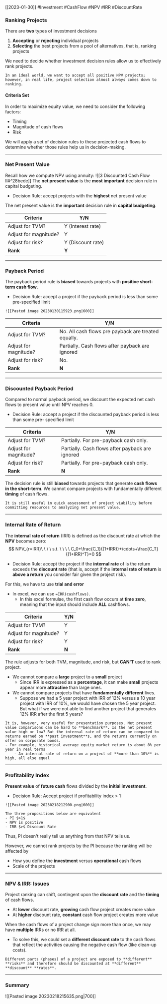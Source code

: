 [[2023-01-30]] #Investment #CashFlow #NPV #IRR #DiscountRate 

### Ranking Projects
There are **two** types of investment decisions
1. **Accepting** or **rejecting** individual projects
2. **Selecting** the best projects from a pool of alternatives, that is, ranking projects

We need to decide whether investment decision rules allow us to effectively rank projects.

```ad-note
In an ideal world, we want to accept all positive NPV projects; however, in real life, project selection almost always comes down to ranking.
```

#### Criteria Set
In order to maximize equity value, we need to consider the following factors:
- Timing
- Magnitude of cash flows
- Risk

We will apply a set of decision rules to these projected cash flows to determine whether those rules help us in decision-making.

---

### Net Present Value
Recall how we compute NPV using annuity: ![[3 Discounted Cash Flow II#^28bede]]
The **net present value** is the **most important** decision rule in capital budgeting.
- Decision Rule: accept projects with the **highest** net present value

The net present value is the **important** decision rule in **capital budgeting**.

| Criteria              | Y/N               |
| --------------------- | ----------------- |
| Adjust for TVM?       | Y (Interest rate) |
| Adjust for magnitude? | Y                 |
| Adjust for risk?      | Y (Discount rate) |
| **Rank**                  | **Y**                  |

---

### Payback Period
The payback period rule is **biased** towards projects with **positive short-term cash flow**.
- Decision Rule: accept a project if the payback period is less than some pre-specified limit

```ad-example
![[Pasted image 20230130115923.png|600]]
```

| Criteria              | Y/N                                                |
| --------------------- | -------------------------------------------------- |
| Adjust for TVM?       | No. All cash flows pre payback are treated equally. |
| Adjust for magnitude? | Partially. Cash flows after payback are ignored    |
| Adjust for risk?      | No.                                               |
| **Rank**                  | **N**                                                  | 

---

### Discounted Payback Period
Compared to normal payback period, we discount the expected net cash flows to present value until NPV reaches 0.
- Decision Rule: accept a project if the discounted payback period is less than some pre- specified limit

| Criteria              | Y/N                                                |
| --------------------- | -------------------------------------------------- |
| Adjust for TVM?       | Partially. For pre-payback cash only. |
| Adjust for magnitude? | Partially. Cash flows after payback are ignored    |
| Adjust for risk?      | Partially.  For pre-payback cash only.                                               |
| **Rank**                  | **N**                                                  | 

The decision rule is still **biased** towards projects that generate **cash flows in the short-term**. We cannot compare projects with fundamentally different **timing** of cash flows.

```ad-note
It is still useful in quick assessment of project viability before committing resources to analyzing net present value.
```

---

### Internal Rate of Return
The **internal rate of return** (IRR) is defined as the discount rate at which the **NPV** becomes zero:
$$
NPV_{r=IRR}\ \ \ \ s.t. \ \ \ \ C_0+\frac{C_1}{(1+IRR)}+\cdots+\frac{C_T}{(1+IRR)^T}=0
$$

- Decision Rule: accept the project if the **internal rate** of is the return exceeds the **discount rate** (that is, accept if the **internal rate of return** is **above a return** you consider fair given the project risk).

For this, we have to use **trial and error**
- In excel, we can use `=IRR(cashflows)`.
	- In this excel formulae, the first cash flow occurs at **time** **zero**, meaning that the input should include **ALL** cashflows.

| Criteria              | Y/N                                                |
| --------------------- | -------------------------------------------------- |
| Adjust for TVM?       | Y |
| Adjust for magnitude? | Y    |
| Adjust for risk?      | Y                                               |
| **Rank**                  | **N**                                                  | 

The rule adjusts for both TVM, magnitude, and risk, but **CAN'T** used to rank project.
- We cannot compare a **large** project to a **small** project
	- Since IRR is expressed as a **percentage**, it can make **small** projects appear more **attractive** than large ones.
- We cannot compare projects that have **fundamentally** **different** lives.
	- Suppose we had a 5 year project with IRR of 12% versus a 10 year project with IRR of 10%, we would have chosen the 5 year project. But what if we were not able to find another project that generates 12% IRR after the first 5 years? 
    

```ad-note
It is, however, very useful for presentation purposes. Net present value comparisons can be hard to **benchmark**. Is the net present value high or low? But the internal rate of return can be compared to returns earned on **past investment**s, and the returns currently on offer on corporate bonds.
- For example, historical average equity market return is about 8% per year in real terms
	- An internal rate of return on a project of **more than 10%** is high, all else equal
```

---

### Profitability Index
**Present value** of **future cash** flows divided by the **initial investment**.
- Decision Rule: Accept project if profitability index > 1

```ad-example
![[Pasted image 20230218212900.png|600]]
```

```ad-important
The three propositions below are equivalent
- PI $>1$
- NPV is positive
- IRR $>$ Discount Rate
```

Thus, PI doesn't really tell us anything from that NPV tells us.

However, we cannot rank projects by the PI because the ranking will be affected by
- How you define the **investment** versus **operational** cash flows
- Scale of the projects

---

### NPV & IRR:  Issues
Project ranking can shift, contingent upon the **discount rate** and the **timing** of cash flows.
- At **lower** discount rate, **growing** cash flow project creates more value
- At **higher** discount rate, **constant** cash flow project creates more value

When the cash flows of a project change sign more than once, we may have **multiple** IRRs or no IRR at all.
- To solve this, we  could set a **different discount rate** to the cash flows that reflect the activities causing the negative cash flow (like clean-up costs).

```ad-important
Different parts (phases) of a project are exposed to **different** **risks** and therefore should be discounted at **different** **discount** **rates**.
```

---

### Summary
![[Pasted image 20230218215635.png|700]]
